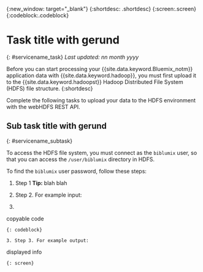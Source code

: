 {:new_window: target="_blank"}
{:shortdesc: .shortdesc}
{:screen:.screen}
{:codeblock:.codeblock}

<!-- Additional task topic: OPTIONAL
This is the template for additional task topics that are needed beyond the basic tasks in the getting started index.md.  As needed, other task topics can be included, with titles such as "Configuring x", "Administering y", "Managing z", etc. This topic is a peer of the getting started index.md in the <servicename>.ditamap. This topic can have one level of children and they also can be referenced in <servicename>.ditamap -->

# Task title with gerund
<!-- for example, Uploading your data -->
{: #servicename_task}
*Last updated: nn month yyyy*

<!-- The short description section should include a sentence describing why this task is needed. For search engine optimization, include the service long name and "Bluemix". For example: -->

Before you can start processing your {{site.data.keyword.Bluemix_notm}} application data with {{site.data.keyword.hadoop}}, you must first upload it to the {{site.data.keyword.hadoopst}} Hadoop Distributed File System (HDFS) file structure. 
{:shortdesc}

<!-- Include a sentence to briefly introduce the steps/subtopics. Example: -->
Complete the following tasks to upload your data to the HDFS environment with the webHDFS REST API.

## Sub task title with gerund
<!-- for example, Finding the password -->
{: #servicename_subtask}

<!-- Include a sentence describing why this task is needed.  For example: -->
To access the HDFS file system, you must connect as the `biblumix` user, so that you can access the `/user/biblumix` directory in HDFS.

<!-- Include a sentence to briefly introduce the steps. For example:-->

To find the `biblumix` user password, follow these steps:

<!-- Use ordered list markup for the step section. Include code examples as needed. -->

1. Step 1
**Tip:** blah blah

2. Step 2. For example input:
3. ```
copyable code
```
{: codeblock}

3. Step 3. For example output:
```
displayed info
```
{: screen}
 
 
